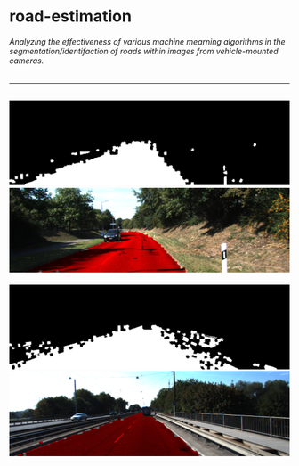 # road-estimation
###### Analyzing the effectiveness of various machine mearning algorithms in the segmentation/identifaction of roads within images from vehicle-mounted cameras.
---
![encoded/um_road_000042](example-predictions/encoded/um_road_000042.png)
![encoded-overlay/um_road_000042](example-predictions/encoded-overlay/um_road_000042.png)
---
![encoded/um_road_000082](example-predictions/encoded/um_road_000082.png)
![encoded-overlay/um_road_000082](example-predictions/encoded-overlay/um_road_000082.png)
